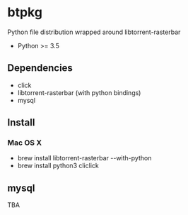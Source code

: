 # btpkg
Python file distribution wrapped around libtorrent-rasterbar
- Python >= 3.5

## Dependencies
- click
- libtorrent-rasterbar (with python bindings)
- mysql

## Install
### Mac OS X
- brew install libtorrent-rasterbar --with-python
- brew install python3 cliclick

## mysql
TBA
